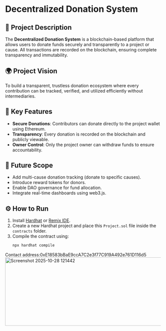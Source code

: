 # Decentralized Donation System

## 🧾 Project Description
The **Decentralized Donation System** is a blockchain-based platform that allows users to donate funds securely and transparently to a project or cause. All transactions are recorded on the blockchain, ensuring complete transparency and immutability.

## 🌍 Project Vision
To build a transparent, trustless donation ecosystem where every contribution can be tracked, verified, and utilized efficiently without intermediaries.

## 🚀 Key Features
- **Secure Donations**: Contributors can donate directly to the project wallet using Ethereum.
- **Transparency**: Every donation is recorded on the blockchain and publicly viewable.
- **Owner Control**: Only the project owner can withdraw funds to ensure accountability.

## 🔮 Future Scope
- Add multi-cause donation tracking (donate to specific causes).
- Introduce reward tokens for donors.
- Enable DAO governance for fund allocation.
- Integrate real-time dashboards using web3.js.

## ⚙️ How to Run
1. Install [Hardhat](https://hardhat.org) or [Remix IDE](https://remix.ethereum.org/).
2. Create a new Hardhat project and place this `Project.sol` file inside the `contracts` folder.
3. Compile the contract using:
   ```bash
   npx hardhat compile 
Contact address:0xE18583bBaE9ccA7C2e3f77C919A492e761D116d5
<img width="1920" height="221" alt="Screenshot 2025-10-28 121442" src="https://github.com/user-attachments/assets/0e34a94e-110e-4f24-82c9-ed58d80dcf2a" />

